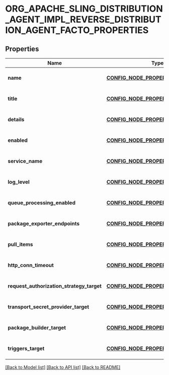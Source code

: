 # ORG_APACHE_SLING_DISTRIBUTION_AGENT_IMPL_REVERSE_DISTRIBUTION_AGENT_FACTO_PROPERTIES

## Properties
Name | Type | Description | Notes
------------ | ------------- | ------------- | -------------
**name** | [**CONFIG_NODE_PROPERTY_STRING**](configNodePropertyString.md) |  | [optional] [default to null]
**title** | [**CONFIG_NODE_PROPERTY_STRING**](configNodePropertyString.md) |  | [optional] [default to null]
**details** | [**CONFIG_NODE_PROPERTY_STRING**](configNodePropertyString.md) |  | [optional] [default to null]
**enabled** | [**CONFIG_NODE_PROPERTY_BOOLEAN**](configNodePropertyBoolean.md) |  | [optional] [default to null]
**service_name** | [**CONFIG_NODE_PROPERTY_STRING**](configNodePropertyString.md) |  | [optional] [default to null]
**log_level** | [**CONFIG_NODE_PROPERTY_DROP_DOWN**](configNodePropertyDropDown.md) |  | [optional] [default to null]
**queue_processing_enabled** | [**CONFIG_NODE_PROPERTY_BOOLEAN**](configNodePropertyBoolean.md) |  | [optional] [default to null]
**package_exporter_endpoints** | [**CONFIG_NODE_PROPERTY_ARRAY**](configNodePropertyArray.md) |  | [optional] [default to null]
**pull_items** | [**CONFIG_NODE_PROPERTY_INTEGER**](configNodePropertyInteger.md) |  | [optional] [default to null]
**http_conn_timeout** | [**CONFIG_NODE_PROPERTY_INTEGER**](configNodePropertyInteger.md) |  | [optional] [default to null]
**request_authorization_strategy_target** | [**CONFIG_NODE_PROPERTY_STRING**](configNodePropertyString.md) |  | [optional] [default to null]
**transport_secret_provider_target** | [**CONFIG_NODE_PROPERTY_STRING**](configNodePropertyString.md) |  | [optional] [default to null]
**package_builder_target** | [**CONFIG_NODE_PROPERTY_STRING**](configNodePropertyString.md) |  | [optional] [default to null]
**triggers_target** | [**CONFIG_NODE_PROPERTY_STRING**](configNodePropertyString.md) |  | [optional] [default to null]

[[Back to Model list]](../README.md#documentation-for-models) [[Back to API list]](../README.md#documentation-for-api-endpoints) [[Back to README]](../README.md)


